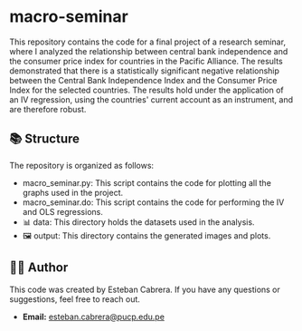 # macro-seminar
This repository contains the code for a final project of a research seminar, where I analyzed the relationship between central bank independence and the consumer price index for countries in the Pacific Alliance. The results demonstrated that there is a statistically significant negative relationship between the Central Bank Independence Index and the Consumer Price Index for the selected countries. The results hold under the application of an IV regression, using the countries' current account as an instrument, and are therefore robust.

## 📚 Structure
The repository is organized as follows:

- macro_seminar.py: This script contains the code for plotting all the graphs used in the project.
- macro_seminar.do: This script contains the code for performing the IV and OLS regressions.
- 📊 data: This directory holds the datasets used in the analysis.
- 🖼️ output: This directory contains the generated images and plots.

## 👨‍🏫 Author

This code was created by Esteban Cabrera. If you have any questions or suggestions, feel free to reach out.
- **Email:** [esteban.cabrera@pucp.edu.pe](mailto:esteban.cabrera@pucp.edu.pe)
